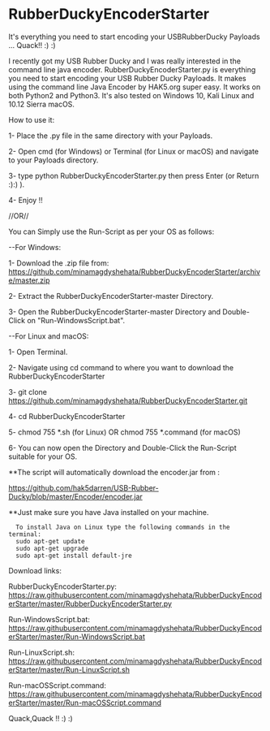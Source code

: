 # RubberDuckyEncoderStarter
It's everything you need to start encoding your USBRubberDucky Payloads ... Quack!!  :) :)

I recently got my USB Rubber Ducky and I was really interested in the command line java encoder.
RubberDuckyEncoderStarter.py is everything you need to start encoding your USB Rubber Ducky Payloads. It makes using the command line Java Encoder by HAK5.org super easy.
It works on both Python2 and Python3.
It's also tested on Windows 10, Kali Linux and 10.12 Sierra macOS.

How to use it:

1- Place the .py file in the same directory with your Payloads.

2- Open cmd (for Windows) or Terminal (for Linux or macOS) and navigate to your Payloads directory.

3- type python RubberDuckyEncoderStarter.py then press Enter (or Return :):) ).

4- Enjoy !!

//OR// 

You can Simply use the Run-Script as per your OS as follows:

--For Windows:

1- Download the .zip file from: https://github.com/minamagdyshehata/RubberDuckyEncoderStarter/archive/master.zip

2- Extract the RubberDuckyEncoderStarter-master Directory.

3- Open the RubberDuckyEncoderStarter-master Directory and Double-Click on "Run-WindowsScript.bat".

--For  Linux and macOS:

1- Open Terminal.

2- Navigate using cd command to where you want to download the RubberDuckyEncoderStarter

3- git clone https://github.com/minamagdyshehata/RubberDuckyEncoderStarter.git

4- cd RubberDuckyEncoderStarter

5- chmod 755 *.sh (for Linux) OR chmod 755 *.command (for macOS)

6- You can now open the Directory and Double-Click the Run-Script suitable for your OS.

**The script will automatically download the encoder.jar from :

https://github.com/hak5darren/USB-Rubber-Ducky/blob/master/Encoder/encoder.jar

**Just make sure you have Java installed on your machine.

      To install Java on Linux type the following commands in the terminal:
      sudo apt-get update
      sudo apt-get upgrade
      sudo apt-get install default-jre

Download links:

RubberDuckyEncoderStarter.py:
https://raw.githubusercontent.com/minamagdyshehata/RubberDuckyEncoderStarter/master/RubberDuckyEncoderStarter.py

Run-WindowsScript.bat:
https://raw.githubusercontent.com/minamagdyshehata/RubberDuckyEncoderStarter/master/Run-WindowsScript.bat

Run-LinuxScript.sh:
https://raw.githubusercontent.com/minamagdyshehata/RubberDuckyEncoderStarter/master/Run-LinuxScript.sh

Run-macOSScript.command:
https://raw.githubusercontent.com/minamagdyshehata/RubberDuckyEncoderStarter/master/Run-macOSScript.command

Quack,Quack !!
:) :)
